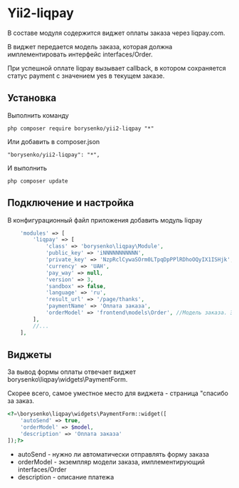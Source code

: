 Yii2-liqpay
==========
В составе модуля содержится виджет оплаты заказа через liqpay.com.

В виджет передается модель заказа, которая должна имплементировать интерфейс interfaces/Order.

При успешной оплате liqpay вызывает callback, в котором сохраняется статус payment c значением yes в текущем заказе.

Установка
---------------------------------
Выполнить команду

```
php composer require borysenko/yii2-liqpay "*"
```

Или добавить в composer.json

```
"borysenko/yii2-liqpay": "*",
```

И выполнить

```
php composer update
```

Подключение и настройка
---------------------------------
В конфигурационный файл приложения добавить модуль liqpay

```php
    'modules' => [
        'liqpay' => [
            'class' => 'borysenko\liqpay\Module',
            'public_key' => 'iNNNNNNNNNNN',
            'private_key' => 'NzpRclCywaSOrm0LTpqDpPPlRDhoOQyIX1ISHjk',
            'currency' => 'UAH',
            'pay_way' => null,
            'version' => 3,
            'sandbox' => false,
            'language' => 'ru',
            'result_url' => '/page/thanks',
            'paymentName' => 'Оплата заказа',
            'orderModel' => 'frontend\models\Order', //Модель заказа. Эта модель должна имплементировать интерфейс borysenko\liqpay\interfaces\Order. В момент списания денег будет вызываться $model->setPaymentStatus('yes').
        ],
        //...
    ],
```

Виджеты
---------------------------------
За вывод формы оплаты отвечает виджет borysenko\liqpay\widgets\PaymentForm.

Скорее всего, самое уместное место для виджета - страница "спасибо за заказ.

```php
<?=\borysenko\liqpay\widgets\PaymentForm::widget([
    'autoSend' => true,
    'orderModel' => $model,
    'description' => 'Оплата заказа'
]);?>
```

* autoSend - нужно ли автоматически отправлять форму заказа
* orderModel - экземпляр модели заказа, имплементирующий interfaces/Order
* description - описание платежа
